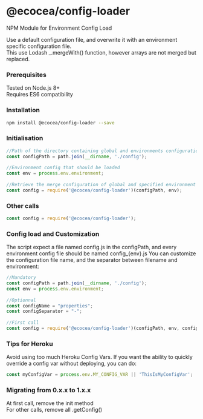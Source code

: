 # @ecocea/config-loader
NPM Module for Environment Config Load  

Use a default configuration file, and overwrite it with an environment specific configuration file.  
This use Lodash _.mergeWith() function, however arrays are not merged but replaced.

### Prerequisites
Tested on Node.js 8+  
Requires ES6 compatibility

### Installation
```sh
npm install @ecocea/config-loader --save
```

### Initialisation
```javascript
//Path of the directory containing global and environments configurations
const configPath = path.join(__dirname, './config');
  
//Environment config that should be loaded
const env = process.env.environment;
  
//Retrieve the merge configuration of global and specified environment
const config = require('@ecocea/config-loader')(configPath, env);
```

### Other calls
```javascript
const config = require('@ecocea/config-loader');
```

### Config load and Customization
The script expect a file named config.js in the configPath, and every environment config file should be named config_{env}.js
You can customize the configuration file name, and the separator between filename and environment:
```javascript
//Mandatory
const configPath = path.join(__dirname, './config');
const env = process.env.environment;
  
//Optionnal
const configName = "properties";
const configSeparator = "-";
  
//First call
const config = require('@ecocea/config-loader')(configPath, env, configName, configSeparator);
```

### Tips for Heroku
Avoid using too much Heroku Config Vars. If you want the ability to quickly override a config var without deploying, you can do:
```javascript
const myConfigVar = process.env.MY_CONFIG_VAR || 'ThisIsMyConfigVar';
```

### Migrating from 0.x.x to 1.x.x
At first call, remove the init method  
For other calls, remove all .getConfig()